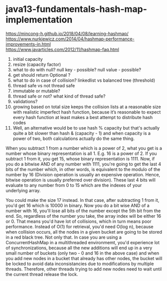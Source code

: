 # java13-fundamentals-hash-map-implementation

https://mincong-h.github.io/2018/04/08/learning-hashmap/  
https://www.nurkiewicz.com/2014/04/hashmap-performance-improvements-in.html  
https://www.javarticles.com/2012/11/hashmap-faq.html

1. initial capacity
1. resize (capacity factor)
1. what to do with null? null key - possible? null value - possible?
1. get should return Optional ?
1. what to do in case of collision? linkedlist vs balanced tree (threshold)
1. thread safe vs not thread safe
1. immutable or mutable?
1. thread safe or not? what kind of thread safe?
1. validations?
1. growing based on total size keeps the collision lists at a reasonable size with realistic imperfect hash function, 
because it’s reasonable to expect every hash function at least makes a best attempt to distribute hash codes
1. Well, an alternative would be to use
   hash % capacity
   but that's actually quite a bit slower than
   hash & (capacity - 1)
   and when capacity is a power of two, both calculations actually do the same thing.
   
When you subtract 1 from a number which is a power of 2, what you get is a number whose binary representation 
is all 1. E.g. 16 is a power of 2. If you subtract 1 from it, you get 15, whose binary representation is 1111. 
Now, if you do a bitwise AND of any number with 1111, you're going to get the last 4 bits of the number which, 
in other words, is equivalent to the modulo of the number by 16 (Division operation is usually an expensive operation. 
Hence, bitwise operation is usually preferred over division). These last 4 bits will evaluate to any number from 
0 to 15 which are the indexes of your underlying array.

You could make the size 17 instead. In that case, after subtracting 1 from it, you'd get 16 which is 10000 in binary. 
Now you do a bit wise AND of a number with 16, you'll lose all bits of the number except the 5th bit from the end. 
So, regardless of the number you take, the array index will be either 16 or 0. That means you'd have lot of 
collisions, which in turn means poor performance. Instead of O(1) for retrieval, you'd need O(log n), because 
when collision occurs, all the nodes in a given bucket are going to be stored in a red black tree. Not only that. 
In case you are using a ConcurrentHashMap in a multithreaded environmemt, you'd experience lot of synchronizations, 
because all the new additions will end up in a very small number of buckets (only two - 0 and 16 in the above case) 
and when you add new nodes in a bucket that already has other nodes, the bucket will be locked to avoid data 
inconsistancies due to modifications by multiple threads. Therefore, other threads trying to add new nodes need to 
wait until the current thread release the lock.